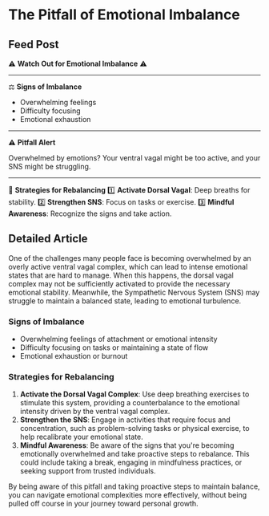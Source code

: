 # The Pitfall of Emotional Imbalance

## Feed Post

⚠️ **Watch Out for Emotional Imbalance** ⚠️

---

⚖️ **Signs of Imbalance**

- Overwhelming feelings
- Difficulty focusing
- Emotional exhaustion

---

⚠️ **Pitfall Alert**

Overwhelmed by emotions? Your ventral vagal might be too active, and your SNS might be struggling.

---

🔄 **Strategies for Rebalancing**
1️⃣ **Activate Dorsal Vagal**: Deep breaths for stability.
2️⃣ **Strengthen SNS**: Focus on tasks or exercise.
3️⃣ **Mindful Awareness**: Recognize the signs and take action.

## Detailed Article

One of the challenges many people face is becoming overwhelmed by an overly active ventral vagal complex, which can lead to intense emotional states that are hard to manage. When this happens, the dorsal vagal complex may not be sufficiently activated to provide the necessary emotional stability. Meanwhile, the Sympathetic Nervous System (SNS) may struggle to maintain a balanced state, leading to emotional turbulence.

### **Signs of Imbalance**

- Overwhelming feelings of attachment or emotional intensity
- Difficulty focusing on tasks or maintaining a state of flow
- Emotional exhaustion or burnout

### **Strategies for Rebalancing**

1. **Activate the Dorsal Vagal Complex**: Use deep breathing exercises to stimulate this system, providing a counterbalance to the emotional intensity driven by the ventral vagal complex.
2. **Strengthen the SNS**: Engage in activities that require focus and concentration, such as problem-solving tasks or physical exercise, to help recalibrate your emotional state.
3. **Mindful Awareness**: Be aware of the signs that you're becoming emotionally overwhelmed and take proactive steps to rebalance. This could include taking a break, engaging in mindfulness practices, or seeking support from trusted individuals.

By being aware of this pitfall and taking proactive steps to maintain balance, you can navigate emotional complexities more effectively, without being pulled off course in your journey toward personal growth.